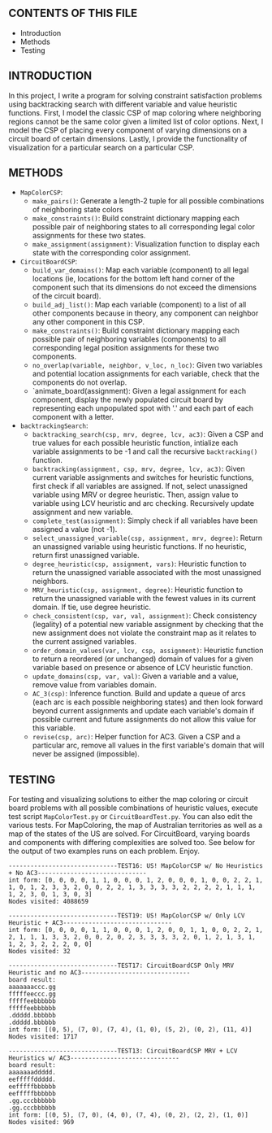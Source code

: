 CONTENTS OF THIS FILE
---------------------

 * Introduction
 * Methods
 * Testing
 

INTRODUCTION
------------
In this project, I write a program for solving constraint satisfaction problems using backtracking search with different variable and value heuristic functions. First, I model the classic CSP of map coloring where neighboring regions cannot be the same color given a limited list of color options. Next, I model the CSP of placing every component of varying dimensions on a circuit board of certain dimensions. Lastly, I provide the functionality of visualization for a particular search on a particular CSP.

METHODS
------------
- `MapColorCSP`:
  - `make_pairs()`: Generate a length-2 tuple for all possible combinations of neighboring state colors
  - `make_constraints()`: Build constraint dictionary mapping each possible pair of neighboring states to all corresponding legal color assignments for these two states.
  - `make_assignment(assignment)`: Visualization function to display each state with the corresponding color assignment.
- `CircuitBoardCSP`:
  - `build_var_domains()`: Map each variable (component) to all legal locations (ie, locations for the bottom left hand corner of the component such that its dimensions do not exceed the dimensions of the circuit board).
  - `build_adj_list()`: Map each variable (component) to a list of all other components because in theory, any component can neighbor any other component in this CSP.
  - `make_constraints()`: Build constraint dictionary mapping each possible pair of neighboring variables (components) to all corresponding legal position assignments for these two components.
  - `no_overlap(variable, neighbor, v_loc, n_loc)`: Given two variables and potential location assignments for each variable, check that the components do not overlap.
  - `animate_board(assignment): Given a legal assignment for each component, display the newly populated circuit board by representing each unpopulated spot with '.' and each part of each component with a letter.
- `backtrackingSearch`:
  - `backtracking_search(csp, mrv, degree, lcv, ac3)`: Given a CSP and true values for each possible heuristic function, intialize each variable assignments to be -1 and call the recursive `backtracking()` function.
  - `backtracking(assignment, csp, mrv, degree, lcv, ac3)`: Given current variable assignments and switches for heuristic functions, first check if all variables are assigned. If not, select unassigned variable using MRV or degree heuristic. Then, assign value to variable using LCV heuristic and arc checking. Recursively update assignment and new variable.
  - `complete_test(assignment)`: Simply check if all variables have been assigned a value (not -1).
  - `select_unassigned_variable(csp, assignment, mrv, degree)`: Return an unassigned variable using heuristic functions. If no heuristic, return first unassigned variable.
  - `degree_heuristic(csp, assignment, vars)`: Heuristic function to return the unassigned variable associated with the most unassigned neighbors.
  - `MRV_heuristic(csp, assignment, degree)`: Heuristic function to return the unassigned variable with the fewest values in its current domain. If tie, use degree heuristic.
  - `check_consistent(csp, var, val, assignment)`: Check consistency (legality) of a potential new variable assignment by checking that the new assignment does not violate the constraint map as it relates to the current assigned variables.
  - `order_domain_values(var, lcv, csp, assignment)`: Heuristic function to return a reordered (or unchanged) domain of values for a given variable based on presence or absence of LCV heuristic function.
  - `update_domains(csp, var, val)`: Given a variable and a value, remove value from variables domain.
  - `AC_3(csp)`: Inference function. Build and update a queue of arcs (each arc is each possible neighboring states) and then look forward beyond current assignments and update each variable's domain if possible current and future assignments do not allow this value for this variable.
  - `revise(csp, arc)`: Helper function for AC3. Given a CSP and a particular arc, remove all values in the first variable's domain that will never be assigned (impossible).

TESTING
------------
For testing and visualizing solutions to either the map coloring or circuit board problems with all possible combinations of heuristic values, execute test script `MapColorTest.py` or `CircuitBoardTest.py`. You can also edit the various tests. For MapColoring, the map of Australian territories as well as a map of the states of the US are solved. For CircuitBoard, varying boards and components with differing complexities are solved too. See below for the output of two examples runs on each problem. Enjoy.

```
------------------------------TEST16: US! MapColorCSP w/ No Heuristics + No AC3------------------------------
int form: [0, 0, 0, 0, 1, 1, 0, 0, 0, 1, 2, 0, 0, 0, 1, 0, 0, 2, 2, 1, 1, 0, 1, 2, 3, 3, 2, 0, 0, 2, 2, 1, 3, 3, 3, 3, 2, 2, 2, 2, 1, 1, 1, 1, 2, 3, 0, 1, 3, 0, 3]
Nodes visited: 4088659

------------------------------TEST19: US! MapColorCSP w/ Only LCV Heuristic + AC3------------------------------
int form: [0, 0, 0, 0, 1, 1, 0, 0, 0, 1, 2, 0, 0, 1, 1, 0, 0, 2, 2, 1, 2, 1, 1, 1, 3, 3, 2, 0, 0, 2, 0, 2, 3, 3, 3, 3, 2, 0, 1, 2, 1, 3, 1, 1, 2, 3, 2, 2, 2, 0, 0]
Nodes visited: 32
```

```
------------------------------TEST17: CircuitBoardCSP Only MRV Heuristic and no AC3------------------------------
board result: 
aaaaaaaccc.gg
fffffeeccc.gg
fffffeebbbbbb
fffffeebbbbbb
.ddddd.bbbbbb
.ddddd.bbbbbb
int form: [(0, 5), (7, 0), (7, 4), (1, 0), (5, 2), (0, 2), (11, 4)]
Nodes visited: 1717

------------------------------TEST13: CircuitBoardCSP MRV + LCV Heuristics w/ AC3------------------------------
board result: 
aaaaaaaddddd.
eefffffddddd.
eefffffbbbbbb
eefffffbbbbbb
.gg.cccbbbbbb
.gg.cccbbbbbb
int form: [(0, 5), (7, 0), (4, 0), (7, 4), (0, 2), (2, 2), (1, 0)]
Nodes visited: 969
```